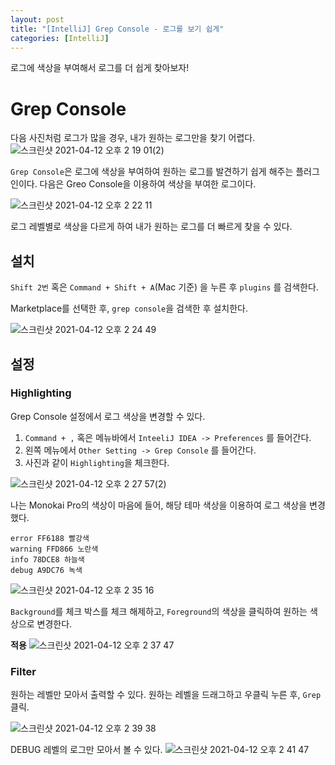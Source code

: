 ```yaml
---
layout: post
title: "[IntelliJ] Grep Console - 로그를 보기 쉽게"
categories: [IntelliJ]
---
```


로그에 색상을 부여해서 로그를 더 쉽게 찾아보자!

# Grep Console

다음 사진처럼 로그가 많을 경우, 내가 원하는 로그만을 찾기 어렵다.
![스크린샷 2021-04-12 오후 2 19 01(2)](https://user-images.githubusercontent.com/56301069/114344060-1be20c00-9b9a-11eb-912b-f4f378601b9a.png)


`Grep Console`은 로그에 색상을 부여하여 원하는 로그를 발견하기 쉽게 해주는 플러그인이다.
다음은 Greo Console을 이용하여 색상을 부여한 로그이다.

![스크린샷 2021-04-12 오후 2 22 11](https://user-images.githubusercontent.com/56301069/114344278-7da27600-9b9a-11eb-88a8-00235a8172ab.png)

로그 레벨별로 색상을 다르게 하여 내가 원하는 로그를 더 빠르게 찾을 수 있다.

## 설치
`Shift 2번` 혹은 `Command + Shift + A`(Mac 기준) 을 누른 후 `plugins` 를 검색한다.

Marketplace를 선택한 후, `grep console`을 검색한 후 설치한다.

![스크린샷 2021-04-12 오후 2 24 49](https://user-images.githubusercontent.com/56301069/114344491-e5f15780-9b9a-11eb-8160-4169bb77638f.png)

## 설정
### Highlighting
Grep Console 설정에서 로그 색상을 변경할 수 있다.

1. `Command + ,` 혹은 메뉴바에서 `InteeliJ IDEA -> Preferences` 를 들어간다.
2. 왼쪽 메뉴에서 `Other Setting -> Grep Console` 를 들어간다.
3. 사진과 같이 `Highlighting`을 체크한다. 

![스크린샷 2021-04-12 오후 2 27 57(2)](https://user-images.githubusercontent.com/56301069/114344811-7760c980-9b9b-11eb-9e30-c676ce629976.png)


나는 Monokai Pro의 색상이 마음에 들어, 해당 테마 색상을 이용하여 로그 색상을 변경했다.

```
error FF6188 빨강색
warning FFD866 노란색
info 78DCE8 하늘색
debug A9DC76 녹색
```

![스크린샷 2021-04-12 오후 2 35 16](https://user-images.githubusercontent.com/56301069/114345284-65cbf180-9b9c-11eb-9a6d-4e47245bfef4.png)

`Background`를 체크 박스를 체크 해제하고, `Foreground`의 색상을 클릭하여 원하는 색상으로 변경한다.

**적용**
![스크린샷 2021-04-12 오후 2 37 47](https://user-images.githubusercontent.com/56301069/114345453-b6434f00-9b9c-11eb-96c3-66c824610014.png)

### Filter
원하는 레벨만 모아서 출력할 수 있다.
원하는 레벨을 드래그하고 우클릭 누른 후, `Grep` 클릭.

![스크린샷 2021-04-12 오후 2 39 38](https://user-images.githubusercontent.com/56301069/114345607-002c3500-9b9d-11eb-9c7d-2c2523df6422.png)

DEBUG 레벨의 로그만 모아서 볼 수 있다.
![스크린샷 2021-04-12 오후 2 41 47](https://user-images.githubusercontent.com/56301069/114345745-3bc6ff00-9b9d-11eb-9fc4-8667cfa67059.png)
